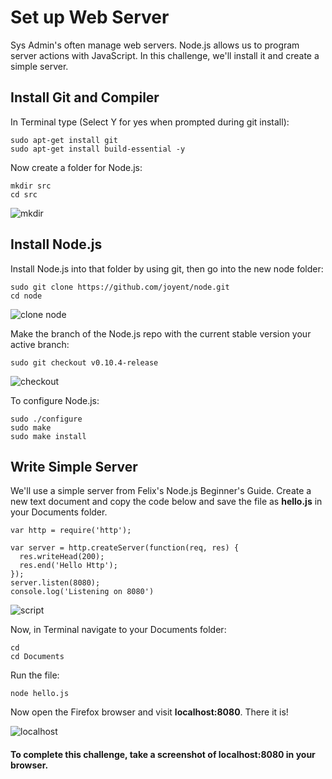 # Set up Web Server

Sys Admin's often manage web servers. Node.js allows us to program server actions with JavaScript. In this challenge, we'll install it and create a simple server.

## Install Git and Compiler

In Terminal type (Select Y for yes when prompted during git install):

    sudo apt-get install git
    sudo apt-get install build-essential -y

Now create a folder for Node.js:

    mkdir src
    cd src

![mkdir](http://diy-visualpedia.s3.amazonaws.com/mkrdirsrc.png)

## Install Node.js

Install Node.js into that folder by using git, then go into the new node folder:

    sudo git clone https://github.com/joyent/node.git
    cd node

![clone node](http://diy-visualpedia.s3.amazonaws.com/clonenode.png)

Make the branch of the Node.js repo with the current stable version your active branch:

    sudo git checkout v0.10.4-release

![checkout](http://diy-visualpedia.s3.amazonaws.com/gitco.png)

To configure Node.js:

    sudo ./configure
    sudo make
    sudo make install

## Write Simple Server

We'll use a simple server from Felix's Node.js Beginner's Guide. Create a new text document and copy the code below and save the file as **hello.js** in your Documents folder.

    var http = require('http');

    var server = http.createServer(function(req, res) {
      res.writeHead(200);
      res.end('Hello Http');
    });
    server.listen(8080);
    console.log('Listening on 8080')

![script](http://diy-visualpedia.s3.amazonaws.com/hellojs.png)

Now, in Terminal navigate to your Documents folder:

    cd 
    cd Documents

Run the file:

    node hello.js

Now open the Firefox browser and visit **localhost:8080**. There it is! 

![localhost](http://diy-visualpedia.s3.amazonaws.com/localhost.png)

#### To complete this challenge, take a screenshot of localhost:8080 in your browser. 

